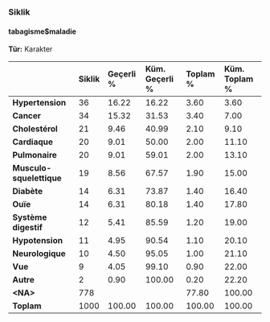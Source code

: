 ### Siklik  
#### tabagisme$maladie  
**Tür:** Karakter  

| &nbsp;                   | Siklik | Geçerli % | Küm. Geçerli % | Toplam % | Küm. Toplam % |
|:-------------------------|:-------|:----------|:---------------|:---------|:--------------|
| **Hypertension**         | 36     | 16.22     | 16.22          | 3.60     | 3.60          |
| **Cancer**               | 34     | 15.32     | 31.53          | 3.40     | 7.00          |
| **Cholestérol**          | 21     | 9.46      | 40.99          | 2.10     | 9.10          |
| **Cardiaque**            | 20     | 9.01      | 50.00          | 2.00     | 11.10         |
| **Pulmonaire**           | 20     | 9.01      | 59.01          | 2.00     | 13.10         |
| **Musculo-squelettique** | 19     | 8.56      | 67.57          | 1.90     | 15.00         |
| **Diabète**              | 14     | 6.31      | 73.87          | 1.40     | 16.40         |
| **Ouïe**                 | 14     | 6.31      | 80.18          | 1.40     | 17.80         |
| **Système digestif**     | 12     | 5.41      | 85.59          | 1.20     | 19.00         |
| **Hypotension**          | 11     | 4.95      | 90.54          | 1.10     | 20.10         |
| **Neurologique**         | 10     | 4.50      | 95.05          | 1.00     | 21.10         |
| **Vue**                  | 9      | 4.05      | 99.10          | 0.90     | 22.00         |
| **Autre**                | 2      | 0.90      | 100.00         | 0.20     | 22.20         |
| **\<NA\>**               | 778    |           |                | 77.80    | 100.00        |
| **Toplam**               | 1000   | 100.00    | 100.00         | 100.00   | 100.00        |
